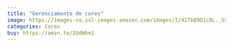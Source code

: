 ```yaml
---
title: "Gerenciamento de cores"
image: https://images-na.ssl-images-amazon.com/images/I/41TkB9D1c8L._SX336_BO1,204,203,200_.jpg
categories: Cores
buy: https://amzn.to/2UdWhm1
---
```

